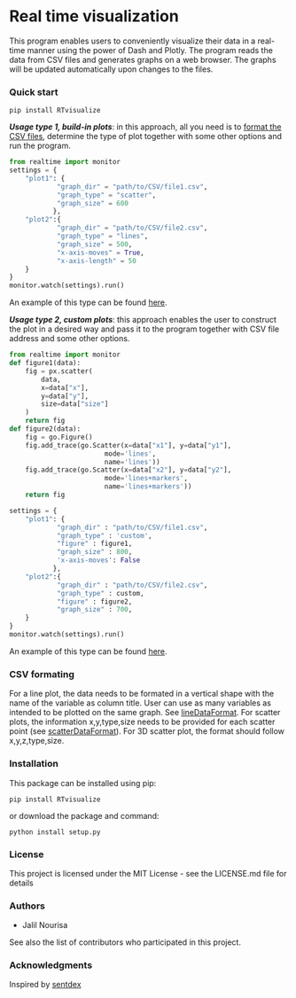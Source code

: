 # Real time visualization
This program enables users to conveniently visualize their data in a real-time manner using the power of Dash and Plotly. The program reads the data from CSV files and generates graphs on a web browser. The graphs will be updated automatically upon changes to the files.

### Quick start
```
pip install RTvisualize
```
***Usage type 1, build-in plots***: in this approach, all you need is to [format the CSV files](#CSV-formating), determine the type of plot together with some other options and run the program.
```python
from realtime import monitor
settings = {
    "plot1": {
            "graph_dir" = "path/to/CSV/file1.csv",
            "graph_type" = "scatter",
            "graph_size" = 600
           },
    "plot2":{
            "graph_dir" = "path/to/CSV/file2.csv",
            "graph_type" = "lines",
            "graph_size" = 500,
            "x-axis-moves" = True,
            "x-axis-length" = 50
    }
}
monitor.watch(settings).run()
```
An example of this type can be found [here](https://github.com/janursa/RTvisualize/blob/master/examples/builtin/).

***Usage type 2, custom plots***: this approach enables the user to construct the plot in a desired way and pass it to the program together with CSV file address and some other options.
```python
from realtime import monitor
def figure1(data):
    fig = px.scatter(
        data,
        x=data["x"],
        y=data["y"],
        size=data["size"]
    )
    return fig
def figure2(data):
    fig = go.Figure()
    fig.add_trace(go.Scatter(x=data["x1"], y=data["y1"],
                        mode='lines',
                        name='lines'))
    fig.add_trace(go.Scatter(x=data["x2"], y=data["y2"],
                        mode='lines+markers',
                        name='lines+markers'))
    return fig

settings = {
    "plot1": {
            "graph_dir" : "path/to/CSV/file1.csv",
            "graph_type" : 'custom',
            "figure" : figure1,
            "graph_size" : 800,
            'x-axis-moves': False
           },
    "plot2":{
            "graph_dir" : "path/to/CSV/file2.csv",
            "graph_type" : custom,
            "figure" : figure2,
            "graph_size" : 700,
    }
}
monitor.watch(settings).run()
```
An example of this type can be found [here](https://github.com/janursa/RTvisualize/blob/master/examples/custom/).

### CSV formating
For a line plot, the data needs to be formated in a vertical shape with the name of the variable as column title. User can use as many variables as intended to be plotted on the same graph. See [lineDataFormat](https://github.com/janursa/RTvisualize/blob/master/examples/builtin/linesdata.csv). For scatter plots, the information x,y,type,size needs to be provided for each scatter point (see [scatterDataFormat](https://github.com/janursa/RTvisualize/blob/master/examples/builtin/scatterdata.csv)). For 3D scatter plot, the format should follow x,y,z,type,size. 
### Installation
This package can be installed using pip:
```
pip install RTvisualize
```
or download the package and command:
```
python install setup.py
```
### License
This project is licensed under the MIT License - see the LICENSE.md file for details

### Authors
* Jalil Nourisa

See also the list of contributors who participated in this project.

### Acknowledgments
Inspired by [sentdex](https://www.youtube.com/channel/UCfzlCWGWYyIQ0aLC5w48gBQ)
